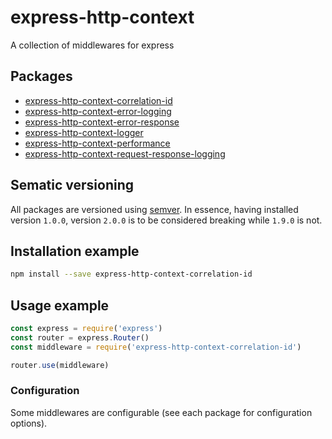 # express-http-context

A collection of middlewares for express

## Packages

- [express-http-context-correlation-id](packages/express-http-context-correlation-id/)
- [express-http-context-error-logging](packages/express-http-context-error-logging/)
- [express-http-context-error-response](packages/express-http-context-error-response/)
- [express-http-context-logger](packages/express-http-context-logger/)
- [express-http-context-performance](packages/express-http-context-performance/)
- [express-http-context-request-response-logging](packages/express-http-context-request-response-logging/)

## Sematic versioning

All packages are versioned using [semver](https://semver.org/). In essence, having installed version `1.0.0`, version `2.0.0` is to be considered breaking while `1.9.0` is not.

## Installation example

```bash
npm install --save express-http-context-correlation-id
```

## Usage example

```js
const express = require('express')
const router = express.Router()
const middleware = require('express-http-context-correlation-id')

router.use(middleware)
```

### Configuration

Some middlewares are configurable (see each package for configuration options).
